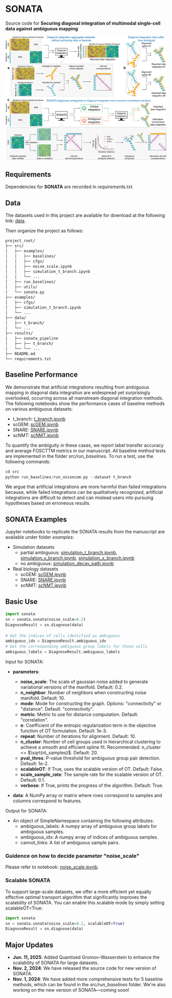 # SONATA
Source code for **Securing diagonal integration of multimodal single-cell data against ambiguous mapping**  

![SONATA](images/overview.jpg)

## Requirements
Dependencies for **SONATA** are recorded in *requirements.txt*.  

## Data
The datasets used in this project are available for download at the following link: [data](https://drive.google.com/drive/folders/1YWvcBaJ-yj76OjkcMz8cfKchKwuJmkGV?usp=sharing).  

Then organize the project as follows:

```
project_root/
├── src/
│   ├── examples/
│   │   ├── baselines/
│   │   ├── cfgs/
│   │   ├── noise_scale.ipynb
│   │   ├── simulation_t_branch.ipynb
│   │   └── ...
│   ├── run_baselines/
│   ├── utils/
│   └── sonata.py
├── examples/
│   ├── cfgs/
│   ├── simulation_t_branch.ipynb
│   └── ...
├── data/
│   ├── t_branch/
│   └── ...
├── results/
│   ├── sonata_pipeline
│   ├── ├── t_branch/
│   └── └── ...
├── README.md
└── requirements.txt
```

## Baseline Performance
We demonstrate that artificial integrations resulting from ambiguous mapping in diagonal data integration are widespread yet surprisingly overlooked, occurring across all mainstream diagonal integration methods.
The following notebooks show the performance cases of baseline methods on various ambiguous datasets:
 - t_branch: [t_branch.ipynb](https://github.com/batmen-lab/SONATA/blob/main/examples/baselines/t_branch.ipynb)
 - scGEM: [scGEM.ipynb](https://github.com/batmen-lab/SONATA/blob/main/examples/baselines/scGEM.ipynb)
 - SNARE: [SNARE.ipynb](https://github.com/batmen-lab/SONATA/blob/main/examples/baselines/SNARE.ipynb)
 - scNMT: [scNMT.ipynb](https://github.com/batmen-lab/SONATA/blob/main/examples/baselines/scNMT.ipynb)

To quantify the ambiguity in these cases, we report label transfer accuracy and average FOSCTTM metrics in our manuscript. All baseline method tests are implemented in the folder *src/run_baselines*. To run a test, use the following commands:
```python
cd src
python run_baselines/run_unioncom.py --dataset t_branch
```
We argue that artificial integrations are more harmful than failed integrations because, while failed integrations can be qualitatively recognized, artificial integrations are difficult to detect and can mislead users into pursuing hypotheses based on erroneous results.

## SONATA Examples
Jupyter notebooks to replicate the SONATA results from the manuscript are available under folder *examples*:  
- Simulation datasets
    - partial ambiguous: [simulation_t_branch.ipynb](https://github.com/batmen-lab/SONATA/blob/main/src/examples/simulation_t_branch.ipynb), [simulation_y_branch.ipynb](https://github.com/batmen-lab/SONATA/blob/main/examples/simulation_y_branch.ipynb), [simulation_x_branch.ipynb](https://github.com/batmen-lab/SONATA/blob/main/src/examples/simulation_x_branch.ipynb)
    - no ambiguous: [simulation_decay_path.ipynb](https://github.com/batmen-lab/SONATA/blob/main/src/examples/simulation_decay_path.ipynb)
- Real biology datasets
    - scGEM: [scGEM.ipynb](https://github.com/batmen-lab/SONATA/blob/main/src/examples/scGEM.ipynb)
    - SNARE: [SNARE.ipynb](https://github.com/batmen-lab/SONATA/blob/main/src/examples/SNARE.ipynb)
    - scNMT: [scNMT.ipynb](https://github.com/batmen-lab/SONATA/blob/main/src/examples/scNMT.ipynb)


## Basic Use
```python
import sonata
sn = sonata.sonata(noise_scale=0.2)
DiagnoseResult = sn.diagnose(data)

# Get the indices of cells identified as ambiguous
ambiguous_idx = DiagnoseResult.ambiguous_idx
# Get the corresponding ambiguous group labels for those cells
ambiguous_labels = DiagnoseResult.ambiguous_labels
```

Input for SONATA: 
 - **parameters**:
    - **noise_scale**: 
        The scale of gaussian noise added to generate variational versions of the manifold. Default: 0.2.
    - **n_neighbor**: 
        Number of neighbors when constructing noise manifold. Default: 10.  
    - **mode**:
        Mode for constructing the graph. Options: "connectivity" or "distance". Default: "connectivity".
    - **metric**:
        Metric to use for distance computation. Default: "correlation".
    - **e**:
        Coefficient of the entropic regularization term in the objective function of OT formulation. Default: 1e-3.
    - **repeat**:
        Number of iterations for alignment. Default: 10.
    - **n_cluster**: 
        Number of cell groups used in hierarchical clustering to achieve a smooth and efficient spline fit. Recommended: n_cluster <= $\sqrt{n\_samples}$. Default: 20.
    - **pval_thres**: 
        P-value threshold for ambiguous group pair detection. Default: 1e-2.         
    - **scalableOT**:
        If True, uses the scalable version of OT. Default: False.
    - **scale_sample_rate**:
        The sample rate for the scalable version of OT. Default: 0.1.
    - **verbose**:
        If True, prints the progress of the algorithm. Default: True.

 - **data**: A NumPy array or matrix where rows correspond to samples and columns correspond to features.

Output for SONATA: 
- An object of SimpleNamespace containing the following attributes:
    - ambiguous_labels: A numpy array of ambiguous group labels for ambiguous samples.
    - ambiguous_idx: A numpy array of indices of ambiguous samples.
    - cannot_links: A list of ambiguous sample pairs.

### Guidence on how to decide parameter "noise_scale"
Please refer to notebook: [noise_scale.ipynb](https://github.com/batmen-lab/SONATA/blob/main/src/examples/simulation_t_branch.ipynb).

### Scalable SONATA
To support large-scale datasets, we offer a more efficient yet equally effective optimal transport algorithm that significantly improves the scalability of SONATA. You can enable this scalable mode by simply setting scalableOT=True:
```python
import sonata
sn = sonata.sonata(noise_scale=0.2, scalableOT=True)
DiagnoseResult = sn.diagnose(data)
``` 


## Major Updates
- **Jun. 11, 2025**: Added Quantized Gromov–Wasserstein to enhance the scalability of SONATA for large datasets.
- **Nov. 2, 2024**: We have released the source code for new version of SONATA.
- **Nov. 1, 2024**: We have added more comprehensive tests for 5 baseline methods, which can be found in the *src/run_baselines* folder. We're also working on the new version of SONATA—coming soon! 